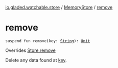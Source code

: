 [io.gladed.watchable.store](../index.md) / [MemoryStore](index.md) / [remove](./remove.md)

# remove

`suspend fun remove(key: `[`String`](https://kotlinlang.org/api/latest/jvm/stdlib/kotlin/-string/index.html)`): `[`Unit`](https://kotlinlang.org/api/latest/jvm/stdlib/kotlin/-unit/index.html)

Overrides [Store.remove](../-store/remove.md)

Delete any data found at [key](../-store/remove.md#io.gladed.watchable.store.Store$remove(kotlin.String)/key).

